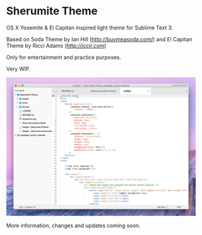 # Sherumite Theme

OS X Yosemite & El Capitan inspired light theme for Sublime Text 3.


Based on Soda Theme by Ian Hill (http://buymeasoda.com/) and El Capitan Theme by Ricci Adams (http://iccir.com)

Only for entertainment and practice purposes.

Very WIP.

![Screenshot](https://raw.githubusercontent.com/gsheru/Sherumite-Theme/master/Assets/screenshot.png)

More information, changes and updates coming soon.